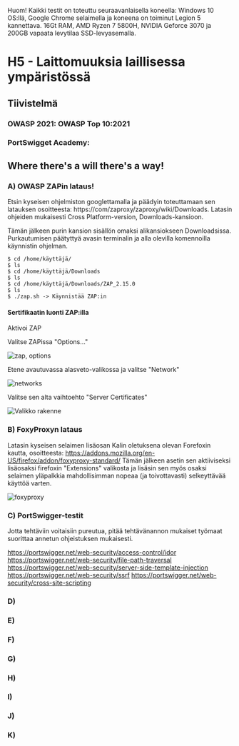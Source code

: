 Huom! Kaikki testit on toteuttu seuraavanlaisella koneella: Windows 10 OS:llä, Google Chrome selaimella ja koneena on toiminut Legion 5 kannettava. 16Gt RAM, AMD Ryzen 7 5800H, NVIDIA Geforce 3070 ja 200GB vapaata levytilaa SSD-levyasemalla.

# H5 - Laittomuuksia laillisessa ympäristössä

## Tiivistelmä 
### OWASP 2021: OWASP Top 10:2021

### PortSwigget Academy:

## Where there's a will there's a way!

### A) OWASP ZAPin lataus!
Etsin kyseisen ohjelmiston googlettamalla ja päädyin toteuttamaan sen latauksen osoitteesta: https://com/zaproxy/zaproxy/wiki/Downloads.
Latasin ohjeiden mukaisesti Cross Platform-version, Downloads-kansioon.

Tämän jälkeen purin kansion sisällön omaksi alikansiokseen Downloadsissa.
Purkautumisen päätyttyä avasin terminalin ja alla olevilla komennoilla käynnistin ohjelman.

    $ cd /home/käyttäjä/
    $ ls
    $ cd /home/käyttäjä/Downloads
    $ ls
    $ cd /home/käyttäjä/Downloads/ZAP_2.15.0
    $ ls
    $ ./zap.sh -> Käynnistää ZAP:in

#### Sertifikaatin luonti ZAP:illa

Aktivoi ZAP

Valitse ZAPissa "Options..."

![zap, options](https://github.com/user-attachments/assets/a8b6fa0c-de93-4a58-9ff2-c2dbec6e0a5b)

Etene avautuvassa alasveto-valikossa ja valitse "Network"

![networks](https://github.com/user-attachments/assets/55e5d35b-4a70-44a6-9413-d8df71b13e73)

Valitse sen alta vaihtoehto "Server Certificates"

![Valikko rakenne](https://github.com/user-attachments/assets/8b59ebf2-eca9-40d5-8e0b-4b38a55dfc8c)

### B) FoxyProxyn lataus
Latasin kyseisen selaimen lisäosan Kalin oletuksena olevan Forefoxin kautta, osoitteesta: https://addons.mozilla.org/en-US/firefox/addon/foxyproxy-standard/
Tämän jälkeen asetin sen aktiiviseksi lisäosaksi firefoxin "Extensions" valikosta ja lisäsin sen myös osaksi selaimen yläpalkkia mahdollisimman nopeaa (ja toivottavasti) selkeyttävää käyttöä varten.

![foxyproxy](https://github.com/user-attachments/assets/2d38b7f0-952e-4a2f-8dcb-9d970b6405b5)


### C) PortSwigger-testit
Jotta tehtäviin voitaisiin pureutua, pitää tehtävänannon mukaiset työmaat suorittaa annetun ohjeistuksen mukaisesti.

https://portswigger.net/web-security/access-control/idor
https://portswigger.net/web-security/file-path-traversal
https://portswigger.net/web-security/server-side-template-injection
https://portswigger.net/web-security/ssrf
https://portswigger.net/web-security/cross-site-scripting

### D)

### E)

### F)

### G)

### H)

### I)

### J)

### K)
